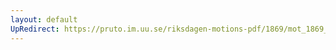 ```yaml
---
layout: default
UpRedirect: https://pruto.im.uu.se/riksdagen-motions-pdf/1869/mot_1869__ak__169/mot_1869__ak__169-002.pdf
---
```

